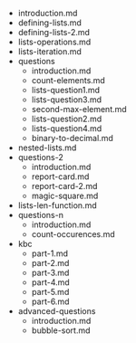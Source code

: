 - introduction.md
- defining-lists.md
- defining-lists-2.md
- lists-operations.md
- lists-iteration.md
- questions
  - introduction.md
  - count-elements.md
  - lists-question1.md
  - lists-question3.md
  - second-max-element.md
  - lists-question2.md
  - lists-question4.md
  - binary-to-decimal.md
- nested-lists.md
- questions-2
  - introduction.md
  - report-card.md
  - report-card-2.md
  - magic-square.md
- lists-len-function.md
- questions-n
  - introduction.md
  - count-occurences.md
- kbc
  - part-1.md
  - part-2.md
  - part-3.md
  - part-4.md
  - part-5.md
  - part-6.md
- advanced-questions
  - introduction.md
  - bubble-sort.md